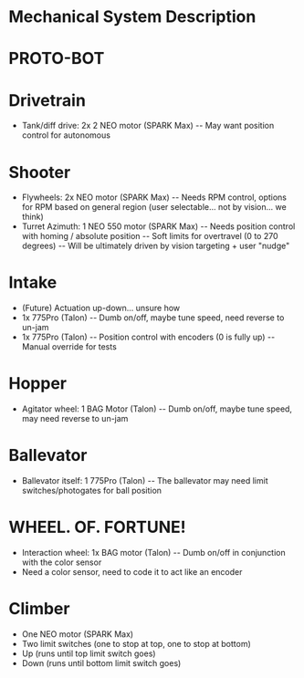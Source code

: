 # Mechanical System Description
# PROTO-BOT


# Drivetrain
- Tank/diff drive: 2x 2 NEO motor (SPARK Max)
-- May want position control for autonomous

# Shooter
- Flywheels: 2x NEO motor (SPARK Max)
-- Needs RPM control, options for RPM based on general region (user selectable... not by vision... we think)
- Turret Azimuth: 1 NEO 550 motor (SPARK Max)
-- Needs position control with homing / absolute position
-- Soft limits for overtravel (0 to 270 degrees)
-- Will be ultimately driven by vision targeting + user "nudge"

# Intake
- (Future) Actuation up-down... unsure how
- 1x 775Pro (Talon)
-- Dumb on/off, maybe tune speed, need reverse to un-jam
- 1x 775Pro (Talon)
-- Position control with encoders (0 is fully up)
-- Manual override for tests

# Hopper
- Agitator wheel: 1 BAG Motor (Talon)
-- Dumb on/off, maybe tune speed, may need reverse to un-jam

# Ballevator
- Ballevator itself: 1 775Pro (Talon)
-- The ballevator may need limit switches/photogates for ball position

# WHEEL. OF. FORTUNE!
- Interaction wheel: 1x BAG motor (Talon)
-- Dumb on/off in conjunction with the color sensor
- Need a color sensor, need to code it to act like an encoder

# Climber
- One NEO motor (SPARK Max)
- Two limit switches (one to stop at top, one to stop at bottom)
- Up (runs until top limit switch goes)
- Down (runs until bottom limit switch goes)
